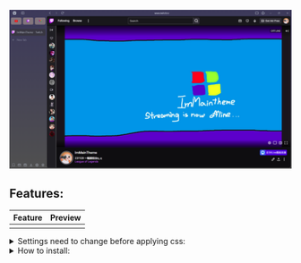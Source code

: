 ![image](https://raw.githubusercontent.com/ImMainTheme/ArchyVivaldi/main/src/archy_preview.png)


## Features: 
| Feature | Preview |
| - | - |
| | |

<details>
<summary>Settings need to change before applying css:</summary>


1. Toolbar Edit (right click on any toolbar -> Customize Toolbar)

| Category | Options |
| --- | --- |
| Address Bar |Put the following item in sequence:<br>Panel Toggle<br>Space<br>Back<br>Forward<br>Reload<br>Flexible Space<br>AddressField<br>Flexible Space<br>Page Tiling<br>Extensions|
| Status Bar |Put address bar's downloads on left (panel's download don't work on Archy)|

2. Vivaldi settings (Gear icon)

| Settings | Options |
| --- | --- |
| Tab |1. Show Tab Bar<br>2. Left|
| Panel |1. Left<br>2. Check Floating Panel<br>3. Uncheck auto-close Inactive Panel|
| Address Bar |1. Top<br>2. Check Hidden Extensions to drop-down menu|
| Bookmarks |1. Check Show Bookmark Bar |
| Appearance | Set custom ui modifications folder as you like |

3. Goto vivaldi://experiments/ and check Allow CSS modifications

When everything complete, your vivaldi should look like this
![image](https://raw.githubusercontent.com/ImMainTheme/ArchyVivaldi/main/src/after_setting.png)


Then you can download the arc.css and put it to your custom ui modifications folder.
</details>

<details>
<summary>How to install:</summary>

1. download archy.css and put it in your custom ui modifications folder
2. download brightVivaltheme.zip and darkbluetheme.zip, goto Vivaldi Settings -> open theme -> import those 2 zips
3. Choose the theme between brightVivaltheme and darkbluetheme

</details>
